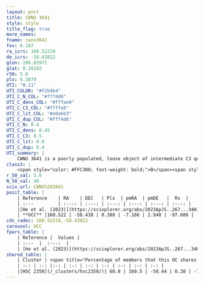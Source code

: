 ```yaml
---
layout: post
title: CWNU 3641
style: style
title_flag: true
more_names: 
fname: cwnu3641
fov: 0.187
ra_icrs: 160.52218
de_icrs: -58.43822
glon: 286.65971
glat: 0.28102
r50: 5.6
plx: 0.3879
UTI: "0.11"
UTI_COLOR: "#f2b9b4"
UTI_C_N_COL: "#fff4d6"
UTI_C_dens_COL: "#fffae0"
UTI_C_C3_COL: "#ffffe8"
UTI_C_lit_COL: "#e0a6b3"
UTI_C_dup_COL: "#fff4d6"
UTI_C_N: 0.4
UTI_C_dens: 0.45
UTI_C_C3: 0.5
UTI_C_lit: 0.0
UTI_C_dup: 0.4
UTI_summary: |
    CWNU 3641 is a poorly populated, loose object of intermediate C3 quality. It was recently reported in the literature.<br><br><span style="color: #99180f; font-weight: bold;">Warning: </span>This is possibly a duplicated object, which shares a significant percentage of members with at least one previously reported entry.
class3: |
    <span style="color: #FFC300; font-weight: bold;">B</span><span style="color: #FFC300; font-weight: bold;">B</span>
r_50_val: 5.6
N_50_val: 40
scix_url: CWNU%203641
posit_table: |
    | Reference    | RA    | DEC   | Plx  | pmRA  | pmDE   |  Rv  |
    | :---         | :---: | :---: | :---: | :---: | :---: | :---: |
    |[He et al. (2023)](https://scixplorer.org/abs/2023ApJS..267...34H) | 160.498 | -58.443 | 0.38 | -7.169 | 2.948 | -- |
    | **UCC** |160.522 | -58.438 | 0.388 | -7.166 | 2.948 | -97.606 | 
cds_radec: 160.52218,-58.43822
carousel: UCC
fpars_table: |
    | Reference |  Values |
    | :---  |  :---:  |
    | [He et al. (2023)](https://scixplorer.org/abs/2023ApJS..267...34H) | `A0=1.7, m-M=12.25, logA=6.8` |
shared_table: |
    | Cluster | <span title="Percentage of members that this OC shares with the ones listed">%</span>   | RA   | DEC   | Plx   | pmRA  | pmDE  | Rv | UTI |
    | :-: | :-: |:-: | :-: | :-: | :-: | :-: | :-: | :-: |
    |[HSC 2358](/_clusters/hsc2358/)| 60.0 | 160.5 | -58.44 | 0.38 | -7.16 | 2.95 | -- |0.36 |
---
```

